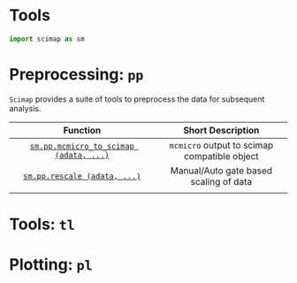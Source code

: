 # Tools


``` python
import scimap as sm
```

# Preprocessing: `pp`

`Scimap` provides a suite of tools to preprocess the data for subsequent analysis.

|                                Function                                 |              Short Description               |
|:-----------------------------------------------------------------------:|:--------------------------------------------:|
| [`sm.pp.mcmicro_to_scimap (adata, ...)`](pp/sm.pp.mcmicro_to_scimap.md) | `mcmicro` output to scimap compatible object |
|            [`sm.pp.rescale (adata, ...)`](pp/sm.pp.rescale)             |    Manual/Auto gate based scaling of data    |
|                                                                         |                                              |

# Tools: `tl`


# Plotting: `pl`
